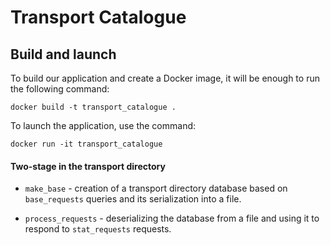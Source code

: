 # Transport Catalogue

## Build and launch

To build our application and create a Docker image, it will be enough to run the following command:

`docker build -t transport_catalogue .`

To launch the application, use the command:

`docker run -it transport_catalogue`

#### Two-stage in the transport directory

* `make_base` - creation of a transport directory database based on `base_requests` queries and its serialization into a file.

* `process_requests` - deserializing the database from a file and using it to respond to `stat_requests` requests.
